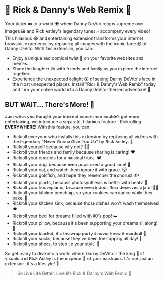 # 🌟 Rick & Danny's Web Remix 🌟

Your ticket 🎟️ to a world 🌍 where Danny DeVito reigns supreme over images 🖼️ and Rick Astley's legendary tunes 🎶 accompany every video! This hilarious 😂 and entertaining extension transforms your internet browsing experience by replacing all images with the iconic face 😎 of Danny DeVito. With this extension, you can:
- Enjoy a unique and comical twist 🤪 on your favorite websites and memes.
- Share the laughter 😆 with friends and family as you explore the internet together.
- Experience the unexpected delight 😲 of seeing Danny DeVito's face in the most unexpected places.
Install "Rick & Danny's Web Remix" today and turn your online world into a Danny DeVito-themed adventure! 🚀

## BUT WAIT... There's More! 🥁

Just when you thought your internet experience couldn't get more entertaining, we introduce a separate, hilarious feature - Rickrolling **EVERYWHERE**! With this feature, you can:

- Rickroll everyone who installs this extension by replacing all videos with the legendary "Never Gonna Give You Up" by Rick Astley. 🎉
- Rickroll yourself because why not? 🤷‍♂️
- Rickroll your friends and family because sharing is caring! ❤️
- Rickroll your enemies for a musical truce. 🕊️
- Rickroll your dog, because even pups need a good tune! 🐶
- Rickroll your cat, and watch them ignore it with grace. 🐱
- Rickroll your goldfish, and hope they remember the chorus! 🐟
- Rickroll your plants, because photosynthesis is better with beats! 🌱
- Rickroll your houseplants, because even indoor flora deserves a jam! 🏡🌿
- Rickroll your kitchen benchtop, so your cookies can dance while they bake! 🍪
- Rickroll your kitchen sink, because those dishes won't wash themselves! 🍽️
- Rickroll your bed, for dreams filled with 80's pop! 🛏️
- Rickroll your pillow, because it's been supporting your dreams all along! 🛌
- Rickroll your blanket, it's the wrap party it never knew it needed! 🎉
- Rickroll your socks, because they've been toe-tapping all day! 🧦
- Rickroll your shoes, to step up your style! 👟

So get ready to dive into a world where Danny DeVito is the king 👑 of visuals and Rick Astley is the emperor 🎤 of your eardrums. It's not just an extension, it's a lifestyle! 🌈

> So Live Life Better. Live life Rick & Danny's Web Remix 📼
